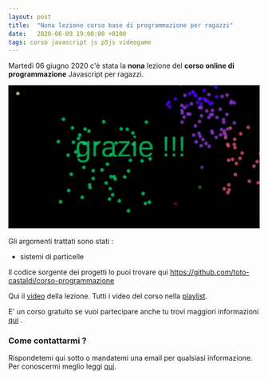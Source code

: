 ```yaml
---
layout: post
title:  "Nona lezione corso base di programmazione per ragazzi"
date:   2020-06-09 19:00:00 +0100
tags: corso javascript js p5js videogame
---
```


Martedì 06 giugno 2020 c'è stata la **nona** lezione del **corso online di programmazione** Javascript per ragazzi.

![screenshot](/assets/images/miniatura-lezione-009.png)

Gli argomenti trattati sono stati :

 - sistemi di particelle

Il codice sorgente dei progetti lo puoi trovare qui  https://github.com/toto-castaldi/corso-programmazione

Qui il [video](https://youtu.be/dtY0CZoLGOgs) della lezione.
Tutti i video del corso nella [playlist](https://www.youtube.com/playlist?list=PLg-JW6-YwE8DxSU5U0B89-QRtCPdFHW2W).

E' un corso gratuito se vuoi partecipare anche tu trovi maggiori informazioni [qui](/2020/03/28/corso-base-di-programmazione-videogame.html) .

### Come contattarmi ?

Rispondetemi qui sotto o mandatemi una email per qualsiasi informazione.
Per conoscermi meglio leggi [qui](/chi-sono).


 
